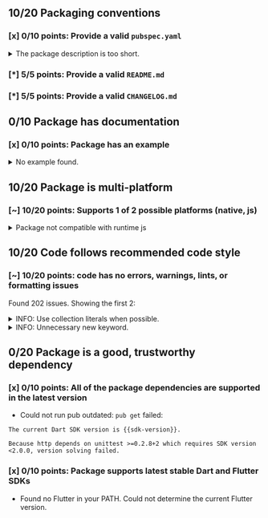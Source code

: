 ## 10/20 Packaging conventions

### [x] 0/10 points: Provide a valid `pubspec.yaml`

<details>
<summary>
The package description is too short.
</summary>

Add more detail to the `description` field of `pubspec.yaml`. Use 60 to 180 characters to describe the package, what it does, and its target use case.
</details>

### [*] 5/5 points: Provide a valid `README.md`


### [*] 5/5 points: Provide a valid `CHANGELOG.md`


## 0/10 Package has documentation

### [x] 0/10 points: Package has an example

<details>
<summary>
No example found.
</summary>

See [package layout](https://dart.dev/tools/pub/package-layout#examples) guidelines on how to add an example.
</details>

## 10/20 Package is multi-platform

### [~] 10/20 points: Supports 1 of 2 possible platforms (**native**, js)

<details>
<summary>
Package not compatible with runtime js
</summary>

Because:
* `package:http/http.dart` that imports:
* `package:http/src/streamed_response.dart` that imports:
* `package:http/src/base_request.dart` that imports:
* `package:http/src/client.dart` that imports:
* `package:http/src/io_client.dart` that imports:
* `dart:io`
</details>

## 10/20 Code follows recommended code style

### [~] 10/20 points: code has no errors, warnings, lints, or formatting issues

Found 202 issues. Showing the first 2:

<details>
<summary>
INFO: Use collection literals when possible.
</summary>

`lib/browser_client.dart:30:17`

```
   ╷
30 │   final _xhrs = new Set<HttpRequest>();
   │                 ^^^^^^^^^^^^^^^^^^^^^^
   ╵
```

To reproduce make sure you are using [pedantic](https://pub.dev/packages/pedantic#using-the-lints) and run `dartanalyzer lib/browser_client.dart`
</details>
<details>
<summary>
INFO: Unnecessary new keyword.
</summary>

`lib/browser_client.dart:30:17`

```
   ╷
30 │   final _xhrs = new Set<HttpRequest>();
   │                 ^^^^^^^^^^^^^^^^^^^^^^
   ╵
```

To reproduce make sure you are using [pedantic](https://pub.dev/packages/pedantic#using-the-lints) and run `dartanalyzer lib/browser_client.dart`
</details>

## 0/20 Package is a good, trustworthy dependency

### [x] 0/10 points: All of the package dependencies are supported in the latest version

* Could not run pub outdated: `pub get` failed: 

 ```
The current Dart SDK version is {{sdk-version}}.

Because http depends on unittest >=0.2.8+2 which requires SDK version <2.0.0, version solving failed.
```

### [x] 0/10 points: Package supports latest stable Dart and Flutter SDKs

* Found no Flutter in your PATH. Could not determine the current Flutter version.